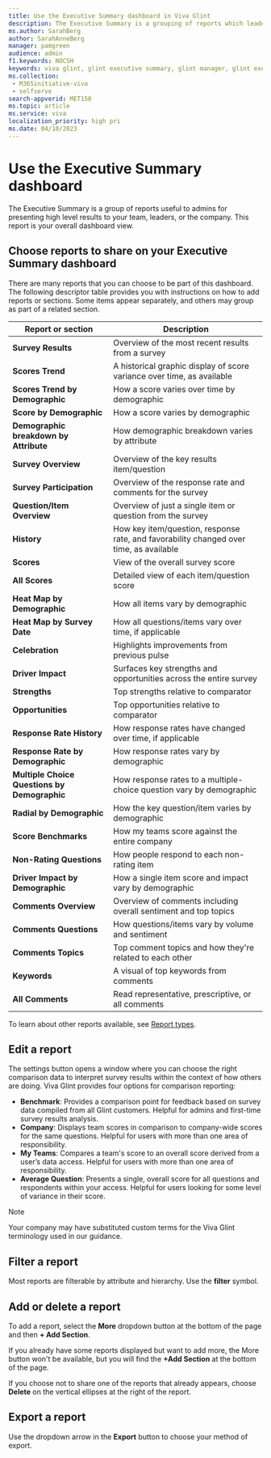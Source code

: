 ```yaml
---
title: Use the Executive Summary dashboard in Viva Glint
description: The Executive Summary is a grouping of reports which leaders can display on their dashboard to share high level results to their teams or the entire company.
ms.author: SarahBerg
author: SarahAnneBerg
manager: pamgreen
audience: admin
f1.keywords: NOCSH
keywords: viva glint, glint executive summary, glint manager, glint executive, glint survey
ms.collection: 
 - M365initiative-viva
 - selfserve
search-appverid: MET150
ms.topic: article
ms.service: viva
localization_priority: high pri
ms.date: 04/10/2023
---
```


# Use the Executive Summary dashboard

The Executive Summary is a group of reports useful to admins for presenting high level results to your team, leaders, or the company. This report is your overall dashboard view.  

## Choose reports to share on your Executive Summary dashboard

There are many reports that you can choose to be part of this dashboard. The following descriptor table provides you with instructions on how to add reports or sections. Some items appear separately, and others may group as part of a related section.

| Report or section  | Description |
| -------------- | ----------------- |
| **Survey Results**| Overview of the most recent results from a survey   |
| **Scores Trend** | A historical graphic display of score variance over time, as available    |
| **Scores Trend by Demographic** | How a score varies over time by demographic|
| **Score by Demographic**  | How a score varies by demographic |
| **Demographic breakdown by Attribute** | How demographic breakdown varies by attribute |
| **Survey Overview**   | Overview of the key results item/question  |
| **Survey Participation**  | Overview of the response rate and comments for the survey  |
| **Question/Item Overview**| Overview of just a single item or question from the survey |
| **History**   | How key item/question, response rate, and favorability changed over time, as available |
| **Scores**| View of the overall survey score  |
| **All Scores**| Detailed view of each item/question score  |
| **Heat Map by Demographic**| How all items vary by demographic |
| **Heat Map by Survey Date**| How all questions/items vary over time, if applicable |
| **Celebration**  | Highlights improvements from previous pulse|
| **Driver Impact**| Surfaces key strengths and opportunities across the entire survey|
| **Strengths** | Top strengths relative to comparator   |
| **Opportunities**| Top opportunities relative to comparator   |
| **Response Rate History** | How response rates have changed over time, if applicable|
| **Response Rate by Demographic**| How response rates vary by demographic|
| **Multiple Choice Questions by Demographic** | How response rates to a multiple-choice question vary by demographic|
| **Radial by Demographic** | How the key question/item varies by demographic|
| **Score Benchmarks**   | How my teams score against the entire company |
| **Non-Rating Questions**  | How people respond to each non-rating item |
| **Driver Impact by Demographic**| How a single item score and impact vary by demographic  |
| **Comments Overview** | Overview of comments including overall sentiment and top topics  |
| **Comments Questions** | How questions/items vary by volume and sentiment    |
| **Comments Topics**    | Top comment topics and how they're related to each other  |
| **Keywords**  | A visual of top keywords from comments|
| **All Comments** | Read representative, prescriptive, or all comments |

To learn about other reports available, see [Report types](https://go.microsoft.com/fwlink/?linkid=2231010).

## Edit a report

The settings button opens a window where you can choose the right comparison data to interpret survey results within the context of how others are doing. Viva Glint provides four options for comparison reporting:

- **Benchmark**: Provides a comparison point for feedback based on survey data compiled from all Glint customers. Helpful for admins and first-time survey results analysis.
- **Company**: Displays team scores in comparison to company-wide scores for the same questions. Helpful for users with more than one area of responsibility.
- **My Teams**: Compares a team's score to an overall score derived from a user’s data access. Helpful for users with more than one area of responsibility.
- **Average Question**: Presents a single, overall score for all questions and respondents within your access. Helpful for users looking for some level of variance in their score.

> [!NOTE]
> Your company may have substituted custom terms for the Viva Glint terminology used in our guidance.

## Filter a report

Most reports are filterable by attribute and hierarchy. Use the **filter** symbol.

## Add or delete a report

To add a report, select the **More** dropdown button at the bottom of the page and then **+ Add Section**. 

If you already have some reports displayed but want to add more, the More button won't be available, but you will find the **+Add Section** at the bottom of the page. 

If you choose not to share one of the reports that already appears, choose **Delete** on the vertical ellipses at the right of the report.

## Export a report

Use the dropdown arrow in the **Export** button to choose your method of export. 